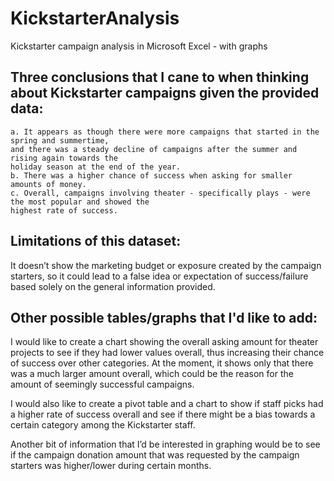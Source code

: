 # KickstarterAnalysis
Kickstarter campaign analysis in Microsoft Excel - with graphs

## Three conclusions that I cane to when thinking about Kickstarter campaigns given the provided data:

```
a. It appears as though there were more campaigns that started in the spring and summertime,
and there was a steady decline of campaigns after the summer and rising again towards the
holiday season at the end of the year.
b. There was a higher chance of success when asking for smaller amounts of money.
c. Overall, campaigns involving theater - specifically plays - were the most popular and showed the
highest rate of success.
```
## Limitations of this dataset:

It doesn’t show the marketing budget or exposure created by the campaign starters, so it could lead to a
false idea or expectation of success/failure based solely on the general information provided.

## Other possible tables/graphs that I'd like to add:

I would like to create a chart showing the overall asking amount for theater projects to see if they had
lower values overall, thus increasing their chance of success over other categories. At the moment, it
shows only that there was a much larger amount overall, which could be the reason for the amount of
seemingly successful campaigns.

I would also like to create a pivot table and a chart to show if staff picks had a higher rate of success
overall and see if there might be a bias towards a certain category among the Kickstarter staff.

Another bit of information that I’d be interested in graphing would be to see if the campaign donation
amount that was requested by the campaign starters was higher/lower during certain months.
